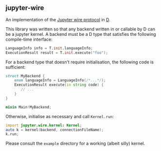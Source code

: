 jupyter-wire
------------

An implementation of the [Jupyter wire
protocol](https://jupyter-client.readthedocs.io/en/stable/messaging.html#wire-protocol)
in [D](https://dlang.org).

This library was written so that any backend written in or callable by D can be
a jupyter kernel. A backend must be a D type that satisfies the following
compile-time interface:

```d
LanguageInfo info = T.init.languageInfo;
ExecutionResult result = T.init.execute("foo");
```

For a backend type that doesn't require initialisation, the following code is sufficient:

```d
struct MyBackend {
    enum languageInfo = LanguageInfo(/*...*/);
    ExecutionResult execute(in string code) {
       // ...
    }
}

mixin Main!MyBackend;
```

Otherwise, initialise as necessary and call `Kernel.run`:

```d
import jupyter.wire.kernel: Kernel;
auto k = kernel(backend, connectionFileName);
k.run;
```

Please consult the `example` directory for a working (albeit silly) kernel.
